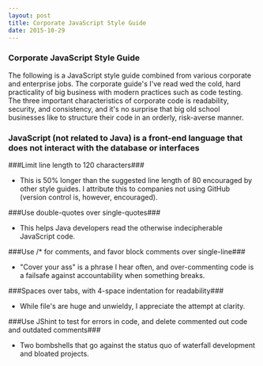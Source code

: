 ```yaml
---
layout: post
title: Corporate JavaScript Style Guide
date: 2015-10-29
---
```

### Corporate JavaScript Style Guide

The following is a JavaScript style guide combined from various corporate and enterprise jobs. The corporate guide's I've read wed the cold, hard practicality of big business with modern practices such as code testing. The three important characteristics of corporate code is readability, security, and consistency, and it's no surprise that big old school businesses like to structure their code in an orderly, risk-averse manner.


### JavaScript (not related to Java) is a front-end language that does not interact with the database or interfaces ###

###Limit line length to 120 characters###

- This is 50% longer than the suggested line length of 80 encouraged by other style guides. I attribute this to companies not using GitHub (version control is, however, encouraged).

###Use double-quotes over single-quotes###

- This helps Java developers read the otherwise indecipherable JavaScript code.

###Use /* for comments, and favor block comments over single-line###

- "Cover your ass" is a phrase I hear often, and over-commenting code is a failsafe against accountability when something breaks.

###Spaces over tabs, with 4-space indentation for readability###

- While file's are huge and unwieldy, I appreciate the attempt at clarity.

###Use JShint to test for errors in code, and delete commented out code and outdated comments###

- Two bombshells that go against the status quo of waterfall development and bloated projects.

